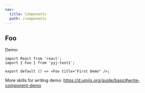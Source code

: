 ```yaml
---
nav:
  title: Components
  path: /components
---
```


## Foo

Demo:

```tsx
import React from 'react';
import { Foo } from 'yyj-test1';

export default () => <Foo title="First Demo" />;
```

More skills for writing demo: https://d.umijs.org/guide/basic#write-component-demo
